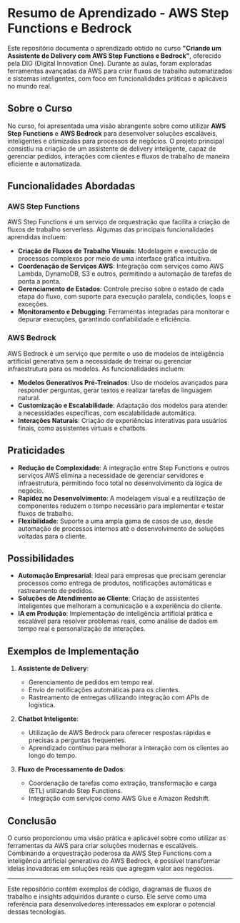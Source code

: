# Resumo de Aprendizado - AWS Step Functions e Bedrock

Este repositório documenta o aprendizado obtido no curso **"Criando um Assistente de Delivery com AWS Step Functions e Bedrock"**, oferecido pela DIO (Digital Innovation One). Durante as aulas, foram exploradas ferramentas avançadas da AWS para criar fluxos de trabalho automatizados e sistemas inteligentes, com foco em funcionalidades práticas e aplicáveis no mundo real.

## Sobre o Curso

No curso, foi apresentada uma visão abrangente sobre como utilizar **AWS Step Functions** e **AWS Bedrock** para desenvolver soluções escaláveis, inteligentes e otimizadas para processos de negócios. O projeto principal consistiu na criação de um assistente de delivery inteligente, capaz de gerenciar pedidos, interações com clientes e fluxos de trabalho de maneira eficiente e automatizada.

## Funcionalidades Abordadas

### **AWS Step Functions**
AWS Step Functions é um serviço de orquestração que facilita a criação de fluxos de trabalho serverless. Algumas das principais funcionalidades aprendidas incluem:
- **Criação de Fluxos de Trabalho Visuais**: Modelagem e execução de processos complexos por meio de uma interface gráfica intuitiva.
- **Coordenação de Serviços AWS**: Integração com serviços como AWS Lambda, DynamoDB, S3 e outros, permitindo a automação de tarefas de ponta a ponta.
- **Gerenciamento de Estados**: Controle preciso sobre o estado de cada etapa do fluxo, com suporte para execução paralela, condições, loops e exceções.
- **Monitoramento e Debugging**: Ferramentas integradas para monitorar e depurar execuções, garantindo confiabilidade e eficiência.

### **AWS Bedrock**
AWS Bedrock é um serviço que permite o uso de modelos de inteligência artificial generativa sem a necessidade de treinar ou gerenciar infraestrutura para os modelos. As funcionalidades incluem:
- **Modelos Generativos Pré-Treinados**: Uso de modelos avançados para responder perguntas, gerar textos e realizar tarefas de linguagem natural.
- **Customização e Escalabilidade**: Adaptação dos modelos para atender a necessidades específicas, com escalabilidade automática.
- **Interações Naturais**: Criação de experiências interativas para usuários finais, como assistentes virtuais e chatbots.

## Praticidades

- **Redução de Complexidade**: A integração entre Step Functions e outros serviços AWS elimina a necessidade de gerenciar servidores e infraestrutura, permitindo foco total no desenvolvimento da lógica de negócio.
- **Rapidez no Desenvolvimento**: A modelagem visual e a reutilização de componentes reduzem o tempo necessário para implementar e testar fluxos de trabalho.
- **Flexibilidade**: Suporte a uma ampla gama de casos de uso, desde automação de processos internos até o desenvolvimento de soluções voltadas para o cliente.

## Possibilidades

- **Automação Empresarial**: Ideal para empresas que precisam gerenciar processos como entrega de produtos, notificações automáticas e rastreamento de pedidos.
- **Soluções de Atendimento ao Cliente**: Criação de assistentes inteligentes que melhoram a comunicação e a experiência do cliente.
- **IA em Produção**: Implementação de inteligência artificial prática e escalável para resolver problemas reais, como análise de dados em tempo real e personalização de interações.

## Exemplos de Implementação

1. **Assistente de Delivery**:
   - Gerenciamento de pedidos em tempo real.
   - Envio de notificações automáticas para os clientes.
   - Rastreamento de entregas utilizando integração com APIs de logística.

2. **Chatbot Inteligente**:
   - Utilização de AWS Bedrock para oferecer respostas rápidas e precisas a perguntas frequentes.
   - Aprendizado contínuo para melhorar a interação com os clientes ao longo do tempo.

3. **Fluxo de Processamento de Dados**:
   - Coordenação de tarefas como extração, transformação e carga (ETL) utilizando Step Functions.
   - Integração com serviços como AWS Glue e Amazon Redshift.

## Conclusão

O curso proporcionou uma visão prática e aplicável sobre como utilizar as ferramentas da AWS para criar soluções modernas e escaláveis. Combinando a orquestração poderosa da AWS Step Functions com a inteligência artificial generativa do AWS Bedrock, é possível transformar ideias inovadoras em soluções reais que agregam valor aos negócios.

---

Este repositório contém exemplos de código, diagramas de fluxos de trabalho e insights adquiridos durante o curso. Ele serve como uma referência para desenvolvedores interessados em explorar o potencial dessas tecnologias.
